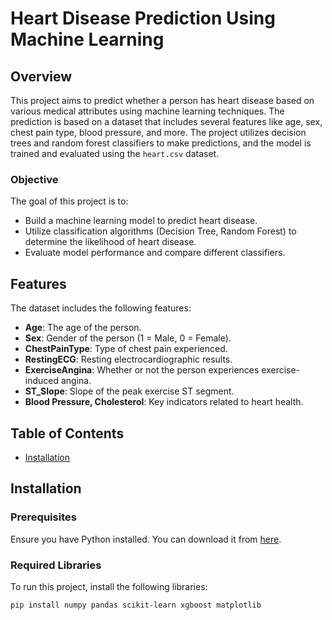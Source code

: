 # Heart Disease Prediction Using Machine Learning

## Overview
This project aims to predict whether a person has heart disease based on various medical attributes using machine learning techniques. The prediction is based on a dataset that includes several features like age, sex, chest pain type, blood pressure, and more. The project utilizes decision trees and random forest classifiers to make predictions, and the model is trained and evaluated using the `heart.csv` dataset.

### Objective
The goal of this project is to:
- Build a machine learning model to predict heart disease.
- Utilize classification algorithms (Decision Tree, Random Forest) to determine the likelihood of heart disease.
- Evaluate model performance and compare different classifiers.

## Features
The dataset includes the following features:
- **Age**: The age of the person.
- **Sex**: Gender of the person (1 = Male, 0 = Female).
- **ChestPainType**: Type of chest pain experienced.
- **RestingECG**: Resting electrocardiographic results.
- **ExerciseAngina**: Whether or not the person experiences exercise-induced angina.
- **ST_Slope**: Slope of the peak exercise ST segment.
- **Blood Pressure, Cholesterol**: Key indicators related to heart health.

## Table of Contents
- [Installation](#installation)

## Installation

### Prerequisites
Ensure you have Python installed. You can download it from [here](https://www.python.org/downloads/).

### Required Libraries
To run this project, install the following libraries:
```bash
pip install numpy pandas scikit-learn xgboost matplotlib
